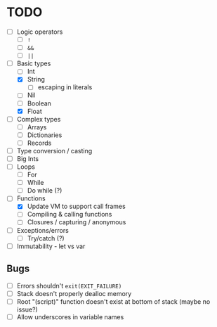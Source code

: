 # TODO

- [ ] Logic operators
    - [ ] `!`
    - [ ] `&&`
    - [ ] `||`
- [ ] Basic types
    - [ ] Int
    - [x] String
        - [ ] escaping in literals
    - [ ] Nil
    - [ ] Boolean
    - [x] Float
- [ ] Complex types
    - [ ] Arrays
    - [ ] Dictionaries
    - [ ] Records
- [ ] Type conversion / casting
- [ ] Big Ints
- [ ] Loops
    - [ ] For
    - [ ] While
    - [ ] Do while (?)
- [ ] Functions
    - [x] Update VM to support call frames
    - [ ] Compiling & calling functions
    - [ ] Closures / capturing / anonymous
- [ ] Exceptions/errors
    - [ ] Try/catch (?)
- [ ] Immutability - let vs var

## Bugs

- [ ] Errors shouldn't `exit(EXIT_FAILURE)`
- [ ] Stack doesn't properly dealloc memory
- [ ] Root "(script)" function doesn't exist at bottom of stack (maybe no issue?)
- [ ] Allow underscores in variable names
